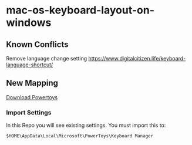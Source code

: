 # mac-os-keyboard-layout-on-windows

## Known Conflicts
Remove language change setting
https://www.digitalcitizen.life/keyboard-language-shortcut/

## New Mapping

[Download Powertoys](https://github.com/microsoft/PowerToys)

### Import Settings
In this Repo you will see existing settings. 
You must import this to:
```
$HOME\AppData\Local\Microsoft\PowerToys\Keyboard Manager
```
